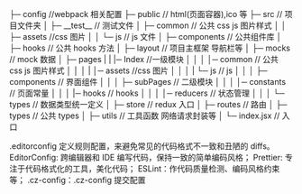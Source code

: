 ├─ config //webpack 相关配置
├─ public // html(页面容器),ico 等
├─ src // 项目文件夹
│ ├─ \_\_test\_\_ // 测试文件
│ ├─ common // 公共 css js 图片样式
│ │ ├─ assets //css 图片
│ │ └─ js // js 文件
│ ├─ components // 公共组件库
│ ├─ hooks // 公共 hooks 方法
│ ├─ layout // 项目主框架 导航栏等
│ ├─ mocks // mock 数据
│ ├─ pages
| | |─ Index //一级模块
│ │ │ │─ common // 公共 css js 图片样式
│ │ │ | │─ assets //css 图片
│ │ │ | └─ js // js
│ │ │ ├─ components // 界面组件
│ │ │ ├─ subPages // 二级模块
│ │ │ │─ constants // 页面常量
│ │ │ |─ hooks // hooks
│ │ │ │─ reducers // 状态管理
│ │ │ └─ types // 数据类型统一定义
│ ├─ store // redux 入口
│ ├─ routes // 路由
│ ├─ types // 公共 types
│ ├─ utils // 工具函数 网络请求封装等
│ └─ index.jsx // 入口

.editorconfig
定义规则配置，来避免常见的代码格式不一致和丑陋的 diffs。
EditorConfig: 跨编辑器和 IDE 编写代码，保持一致的简单编码风格；
Prettier: 专注于代码格式化的工具，美化代码；
ESLint：作代码质量检测、编码风格约束等；
.cz-config：.cz-config 提交配置
